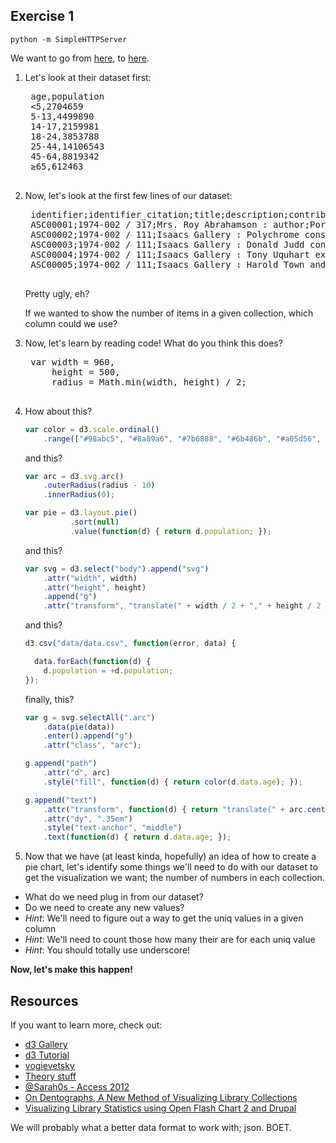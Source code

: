 ## Exercise 1

`python -m SimpleHTTPServer` 

We want to go from [here](http://0.0.0.0:8000/d3example/), to [here](http://0.0.0.0:8000/pie-chart/final.html).

1. Let's look at their dataset first:

    <pre>
    age,population
    <5,2704659
    5-13,4499890
    14-17,2159981
    18-24,3853788
    25-44,14106543
    45-64,8819342
    ≥65,612463
    </pre>

2. Now, let's look at the first few lines of our dataset:

    <pre>
    identifier;identifier_citation;title;description;contributor_author;date_created;date;date_issued_ymd;date_issued_ym;date_issued_y;type;format;format2;relation;relation_isformatof;assignment_envelope;relation_ispartof;relation_ispartofseries;relation_ispartofseries2;relation_ispartofseries3;relation_ispartofseries4;subject;subject_01;subject_02;;;;;
    ASC00001;1974-002 / 317;Mrs. Roy Abrahamson : author;Portrait;;2003-12-03;;1966-10-26;;;;;;;;;Toronto Telegram fonds, F0433;Toronto Telegram;;;;;;;;;;;
    ASC00002;1974-002 / 111;Isaacs Gallery : Polychrome construction show;Image of Joyce Wieland standing on a bench looking down at an art installation;Kennedy;2010-06-30;10 March 1965;1965-03-13;;;;1 photograph : b&w negative ; 35mm;3200 dpi .tif and jpeg;One neg (#) scanned out of 29 in assignment.;;;Toronto Telegram fonds, F0433;Toronto Telegram;;;;;;;;;;
    ASC00003;1974-002 / 111;Isaacs Gallery : Donald Judd constructions;Image of artwork in the gallery;;2003-12-03;;1965-03-26;;;;;;;;;Toronto Telegram fonds, F0433;Toronto Telegram;;;;;;;;;;;
    ASC00004;1974-002 / 111;Isaacs Gallery : Tony Uquhart exhibition;Image of a group of men in conversation with a sculpture in the foreground;;2003-12-03;;1965-05-14;;;;;;;;;Toronto Telegram fonds, F0433;Toronto Telegram;;;;;;;;;;;
    ASC00005;1974-002 / 111;Isaacs Gallery : Harold Town and Arthur Handy;Image of man [Arthur Handy] standing in the middle of the gallery;;2003-12-03;;1966-01-29;;;;;;;;;Toronto Telegram fonds, F0433;Toronto Telegram;;;;;;;;;;;
    </pre>

    Pretty ugly, eh? 
    
    If we wanted to show the number of items in a given collection, which column could we use?

3. Now, let's learn by reading code! What do you think this does?

    <pre>
    var width = 960,
        height = 500,
        radius = Math.min(width, height) / 2;
    </pre>

4. How about this?

    ```javascript
    var color = d3.scale.ordinal()
        .range(["#98abc5", "#8a89a6", "#7b6888", "#6b486b", "#a05d56", "#d0743c", "#ff8c00"]);
    ```

    and this?

    ```javascript
    var arc = d3.svg.arc()
        .outerRadius(radius - 10)
        .innerRadius(0);

    var pie = d3.layout.pie()
              .sort(null)
              .value(function(d) { return d.population; });
    ```

    and this?

    ```javascript
    var svg = d3.select("body").append("svg")
        .attr("width", width)
        .attr("height", height)
        .append("g")
        .attr("transform", "translate(" + width / 2 + "," + height / 2 + ")");
    ```

    and this?

    ```javascript
    d3.csv("data/data.csv", function(error, data) {

      data.forEach(function(d) {
        d.population = +d.population;
    });
    ```

    finally, this?

    ```javascript
    var g = svg.selectAll(".arc")
        .data(pie(data))
        .enter().append("g")
        .attr("class", "arc");

    g.append("path")
        .attr("d", arc)
        .style("fill", function(d) { return color(d.data.age); });

    g.append("text")
        .attr("transform", function(d) { return "translate(" + arc.centroid(d) + ")"; })
        .attr("dy", ".35em")
        .style("text-anchor", "middle")
        .text(function(d) { return d.data.age; });
    ```

5. Now that we have (at least kinda, hopefully) an idea of how to create a pie chart, let's identify some things we'll need to do with our dataset to get the visualization we want; the number of numbers in each collection.

 - What do we need plug in from our dataset?
 - Do we need to create any new values?
 - _Hint_: We'll need to figure out a way to get the uniq values in a given column
 - _Hint_: We'll need to count those how many their are for each uniq value
 - _Hint_: You should totally use underscore!

**Now, let's make this happen!**

## Resources

If you want to learn more, check out:
    
- [d3 Gallery](https://github.com/mbostock/d3/wiki/Gallery)
- [d3 Tutorial](http://alignedleft.com/tutorials/d3/)
- [vogievetsky](http://vogievetsky.github.io/IntroD3/#1)
- [Theory stuff](http://www.amazon.ca/Designing-Data-Visualizations-Noah-Iliinsky/dp/1449312284/)
- [@Sarah0s - Access 2012](http://www.youtube.com/watch?v=U5gAHdlobsM)
- [On Dentographs, A New Method of Visualizing Library Collections](http://journal.code4lib.org/articles/6300)
- [Visualizing Library Statistics using Open Flash Chart 2 and Drupal](http://journal.code4lib.org/articles/7812)

We will probably what a better data format to work with; json. BOET.
